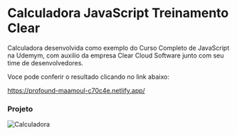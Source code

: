 # Calculadora JavaScript Treinamento Clear

Calculadora desenvolvida como exemplo do Curso Completo de JavaScript na Udemym, com auxilio da empresa Clear Cloud Software junto com seu time de desenvolvedores.

Voce pode conferir o resultado clicando no link abaixo:

https://profound-maamoul-c70c4e.netlify.app/

### Projeto
![Calculadora](https://firebasestorage.googleapis.com/v0/b/hcode-com-br.appspot.com/o/calculadora-hcode.jpg?alt=media&token=5406aa3f-b965-401c-9b4e-654609c78b33)
